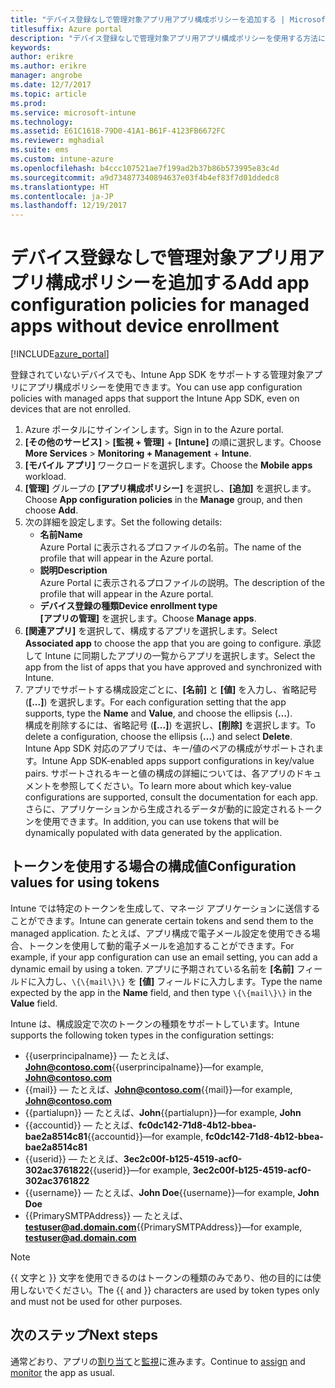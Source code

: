 ```yaml
---
title: "デバイス登録なしで管理対象アプリ用アプリ構成ポリシーを追加する | Microsoft Docs"
titlesuffix: Azure portal
description: "デバイス登録なしで管理対象アプリ用アプリ構成ポリシーを使用する方法について説明します。"
keywords: 
author: erikre
ms.author: erikre
manager: angrobe
ms.date: 12/7/2017
ms.topic: article
ms.prod: 
ms.service: microsoft-intune
ms.technology: 
ms.assetid: E61C1618-79D0-41A1-B61F-4123FB6672FC
ms.reviewer: mghadial
ms.suite: ems
ms.custom: intune-azure
ms.openlocfilehash: b4ccc107521ae7f199ad2b37b86b573995e83c4d
ms.sourcegitcommit: a9d734877340894637e03f4b4ef83f7d01ddedc8
ms.translationtype: HT
ms.contentlocale: ja-JP
ms.lasthandoff: 12/19/2017
---
```

# <a name="add-app-configuration-policies-for-managed-apps-without-device-enrollment"></a><span data-ttu-id="2004b-103">デバイス登録なしで管理対象アプリ用アプリ構成ポリシーを追加する</span><span class="sxs-lookup"><span data-stu-id="2004b-103">Add app configuration policies for managed apps without device enrollment</span></span>

[!INCLUDE[azure_portal](./includes/azure_portal.md)]

<span data-ttu-id="2004b-104">登録されていないデバイスでも、Intune App SDK をサポートする管理対象アプリにアプリ構成ポリシーを使用できます。</span><span class="sxs-lookup"><span data-stu-id="2004b-104">You can use app configuration policies with managed apps that support the Intune App SDK, even on devices that are not enrolled.</span></span> 

1. <span data-ttu-id="2004b-105">Azure ポータルにサインインします。</span><span class="sxs-lookup"><span data-stu-id="2004b-105">Sign in to the Azure portal.</span></span>
2. <span data-ttu-id="2004b-106">**[その他のサービス]** > **[監視 + 管理]** + **[Intune]** の順に選択します。</span><span class="sxs-lookup"><span data-stu-id="2004b-106">Choose **More Services** > **Monitoring + Management** + **Intune**.</span></span>
3. <span data-ttu-id="2004b-107">**[モバイル アプリ]** ワークロードを選択します。</span><span class="sxs-lookup"><span data-stu-id="2004b-107">Choose the **Mobile apps** workload.</span></span>
4. <span data-ttu-id="2004b-108">**[管理]** グループの **[アプリ構成ポリシー]** を選択し、**[追加]** を選択します。</span><span class="sxs-lookup"><span data-stu-id="2004b-108">Choose **App configuration policies** in the **Manage** group, and then choose **Add**.</span></span>
5. <span data-ttu-id="2004b-109">次の詳細を設定します。</span><span class="sxs-lookup"><span data-stu-id="2004b-109">Set the following details:</span></span>
    - <span data-ttu-id="2004b-110">**名前**</span><span class="sxs-lookup"><span data-stu-id="2004b-110">**Name**</span></span>  
      <span data-ttu-id="2004b-111">Azure Portal に表示されるプロファイルの名前。</span><span class="sxs-lookup"><span data-stu-id="2004b-111">The name of the profile that will appear in the Azure portal.</span></span>
    - <span data-ttu-id="2004b-112">**説明**</span><span class="sxs-lookup"><span data-stu-id="2004b-112">**Description**</span></span>  
      <span data-ttu-id="2004b-113">Azure Portal に表示されるプロファイルの説明。</span><span class="sxs-lookup"><span data-stu-id="2004b-113">The  description of the profile that will appear in the Azure portal.</span></span>
    - <span data-ttu-id="2004b-114">**デバイス登録の種類**</span><span class="sxs-lookup"><span data-stu-id="2004b-114">**Device enrollment type**</span></span>  
      <span data-ttu-id="2004b-115">**[アプリの管理]** を選択します。</span><span class="sxs-lookup"><span data-stu-id="2004b-115">Choose **Manage apps**.</span></span>
6. <span data-ttu-id="2004b-116">**[関連アプリ]** を選択して、構成するアプリを選択します。</span><span class="sxs-lookup"><span data-stu-id="2004b-116">Select **Associated app** to choose the app that you are going to configure.</span></span> <span data-ttu-id="2004b-117">承認して Intune に同期したアプリの一覧からアプリを選択します。</span><span class="sxs-lookup"><span data-stu-id="2004b-117">Select the app from the list of apps that you have approved and synchronized with Intune.</span></span>
7. <span data-ttu-id="2004b-118">アプリでサポートする構成設定ごとに、**[名前]** と **[値]** を入力し、省略記号 (**[...]**) を選択します。</span><span class="sxs-lookup"><span data-stu-id="2004b-118">For each configuration setting that the app supports, type the **Name** and **Value**, and choose the ellipsis (**…**).</span></span>  
    <span data-ttu-id="2004b-119">構成を削除するには、省略記号 (**[...]**) を選択し、**[削除]** を選択します。</span><span class="sxs-lookup"><span data-stu-id="2004b-119">To delete a configuration, choose the ellipsis (**…**) and select **Delete**.</span></span>  
    <span data-ttu-id="2004b-120">Intune App SDK 対応のアプリでは、キー/値のペアの構成がサポートされます。</span><span class="sxs-lookup"><span data-stu-id="2004b-120">Intune App SDK-enabled apps support configurations in key/value pairs.</span></span> <span data-ttu-id="2004b-121">サポートされるキーと値の構成の詳細については、各アプリのドキュメントを参照してください。</span><span class="sxs-lookup"><span data-stu-id="2004b-121">To learn more about which key-value configurations are supported, consult the documentation for each app.</span></span>  
    <span data-ttu-id="2004b-122">さらに、アプリケーションから生成されるデータが動的に設定されるトークンを使用できます。</span><span class="sxs-lookup"><span data-stu-id="2004b-122">In addition, you can use tokens that will be dynamically populated with data generated by the application.</span></span>

## <a name="configuration-values-for-using-tokens"></a><span data-ttu-id="2004b-123">トークンを使用する場合の構成値</span><span class="sxs-lookup"><span data-stu-id="2004b-123">Configuration values for using tokens</span></span>

<span data-ttu-id="2004b-124">Intune では特定のトークンを生成して、マネージ アプリケーションに送信することができます。</span><span class="sxs-lookup"><span data-stu-id="2004b-124">Intune can generate certain tokens and send them to the managed application.</span></span> <span data-ttu-id="2004b-125">たとえば、アプリ構成で電子メール設定を使用できる場合、トークンを使用して動的電子メールを追加することができます。</span><span class="sxs-lookup"><span data-stu-id="2004b-125">For example, if your app configuration can use an email setting, you can add a dynamic email by using a token.</span></span> <span data-ttu-id="2004b-126">アプリに予期されている名前を **[名前]** フィールドに入力し、`\{\{mail\}\}` を **[値]** フィールドに入力します。</span><span class="sxs-lookup"><span data-stu-id="2004b-126">Type the name expected by the app in the **Name** field, and then type `\{\{mail\}\}` in the **Value** field.</span></span>

<span data-ttu-id="2004b-127">Intune は、構成設定で次のトークンの種類をサポートしています。</span><span class="sxs-lookup"><span data-stu-id="2004b-127">Intune supports the following token types in the configuration settings:</span></span>

- <span data-ttu-id="2004b-128">\{\{userprincipalname\}\} — たとえば、**John@contoso.com**</span><span class="sxs-lookup"><span data-stu-id="2004b-128">\{\{userprincipalname\}\}—for example, **John@contoso.com**</span></span>
- <span data-ttu-id="2004b-129">\{\{mail\}\} — たとえば、**John@contoso.com**</span><span class="sxs-lookup"><span data-stu-id="2004b-129">\{\{mail\}\}—for example, **John@contoso.com**</span></span>
- <span data-ttu-id="2004b-130">\{\{partialupn\}\} — たとえば、**John**</span><span class="sxs-lookup"><span data-stu-id="2004b-130">\{\{partialupn\}\}—for example, **John**</span></span>
- <span data-ttu-id="2004b-131">\{\{accountid\}\} — たとえば、**fc0dc142-71d8-4b12-bbea-bae2a8514c81**</span><span class="sxs-lookup"><span data-stu-id="2004b-131">\{\{accountid\}\}—for example, **fc0dc142-71d8-4b12-bbea-bae2a8514c81**</span></span>
- <span data-ttu-id="2004b-132">\{\{userid\}\} — たとえば、**3ec2c00f-b125-4519-acf0-302ac3761822**</span><span class="sxs-lookup"><span data-stu-id="2004b-132">\{\{userid\}\}—for example, **3ec2c00f-b125-4519-acf0-302ac3761822**</span></span>
- <span data-ttu-id="2004b-133">\{\{username\}\} — たとえば、**John Doe**</span><span class="sxs-lookup"><span data-stu-id="2004b-133">\{\{username\}\}—for example, **John Doe**</span></span>
- <span data-ttu-id="2004b-134">\{\{PrimarySMTPAddress\}\} — たとえば、**testuser@ad.domain.com**</span><span class="sxs-lookup"><span data-stu-id="2004b-134">\{\{PrimarySMTPAddress\}\}—for example, **testuser@ad.domain.com**</span></span> 


> [!Note]  
> <span data-ttu-id="2004b-135">\{\{ 文字と \}\} 文字を使用できるのはトークンの種類のみであり、他の目的には使用しないでください。</span><span class="sxs-lookup"><span data-stu-id="2004b-135">The \{\{ and \}\} characters are used by token types only and must not be used for other purposes.</span></span>

## <a name="next-steps"></a><span data-ttu-id="2004b-136">次のステップ</span><span class="sxs-lookup"><span data-stu-id="2004b-136">Next steps</span></span>

<span data-ttu-id="2004b-137">通常どおり、アプリの[割り当て](apps-deploy.md)と[監視](apps-monitor.md)に進みます。</span><span class="sxs-lookup"><span data-stu-id="2004b-137">Continue to [assign](apps-deploy.md) and [monitor](apps-monitor.md) the app as usual.</span></span>